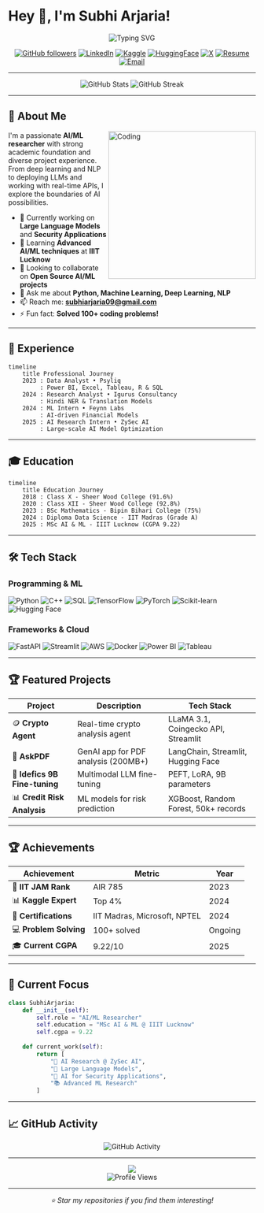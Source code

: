 # Hey 👋, I'm Subhi Arjaria!

<div align="center">
  <img src="https://readme-typing-svg.herokuapp.com?font=Fira+Code&size=30&duration=2000&pause=500&color=00D4FF&center=true&vCenter=true&width=600&lines=AI%2FML+Researcher;Data+Scientist;Data+Analyst;ML+Engineer;Problem+Solver;Tech+Enthusiast" alt="Typing SVG" />
</div>

<div align="center">
  
[![GitHub followers](https://img.shields.io/github/followers/SubhiArjaria?style=for-the-badge&logo=github&logoColor=white&color=4ECDC4)](https://github.com/SubhiArjaria)
[![LinkedIn](https://img.shields.io/badge/linkedin-%231E77B5.svg?&style=for-the-badge&logo=linkedin&logoColor=white)](https://www.linkedin.com/in/subhi18082002/)
[![Kaggle](https://img.shields.io/badge/kaggle-20BEFF.svg?&style=for-the-badge&logo=kaggle&logoColor=white)](https://www.kaggle.com/)
[![HuggingFace](https://img.shields.io/badge/🤗_huggingface-FCC72C.svg?&style=for-the-badge&logo=huggingface&logoColor=black)](https://huggingface.co/Subhi09)
[![X](https://img.shields.io/badge/X-%23000000.svg?style=for-the-badge&logo=X&logoColor=white)](https://x.com/SubhiArjaria09)
[![Resume](https://img.shields.io/badge/📄_Resume-Download-blue?style=for-the-badge&logo=googledrive&logoColor=white)](https://drive.google.com/YOUR_RESUME_LINK)
[![Email](https://img.shields.io/badge/📧_Email-D14836?style=for-the-badge&logo=gmail&logoColor=white)](mailto:subhiarjaria09@gmail.com)

</div>

---

<div align="center">
  <img src="https://github-readme-stats.vercel.app/api?username=SubhiArjaria&show_icons=true&theme=tokyonight&hide_border=true&bg_color=0D1117&title_color=4ECDC4&icon_color=FF6B6B&text_color=FFFFFF" alt="GitHub Stats" />
  <img src="https://github-readme-streak-stats.herokuapp.com/?user=SubhiArjaria&theme=tokyonight&hide_border=true&background=0D1117&stroke=4ECDC4&ring=FF6B6B&fire=FF6B6B&currStreakLabel=4ECDC4" alt="GitHub Streak" />
</div>

---

## 🚀 About Me

<img align="right" alt="Coding" width="300" src="https://user-images.githubusercontent.com/74038190/229223263-cf2e4b07-2615-4f87-9c38-e37600f8381a.gif">

I'm a passionate **AI/ML researcher** with strong academic foundation and diverse project experience. From deep learning and NLP to deploying LLMs and working with real-time APIs, I explore the boundaries of AI possibilities.

- 🔭 Currently working on **Large Language Models** and **Security Applications**
- 🌱 Learning **Advanced AI/ML techniques** at **IIIT Lucknow**
- 👯 Looking to collaborate on **Open Source AI/ML projects**
- 💬 Ask me about **Python, Machine Learning, Deep Learning, NLP**
- 📫 Reach me: **subhiarjaria09@gmail.com**
- ⚡ Fun fact: **Solved 100+ coding problems!**

---

## 💼 Experience

```mermaid
timeline
    title Professional Journey
    2023 : Data Analyst • Psyliq
         : Power BI, Excel, Tableau, R & SQL
    2024 : Research Analyst • Igurus Consultancy
         : Hindi NER & Translation Models
    2024 : ML Intern • Feynn Labs
         : AI-driven Financial Models
    2025 : AI Research Intern • ZySec AI
         : Large-scale AI Model Optimization
```

---

## 🎓 Education

```mermaid
timeline
    title Education Journey
    2018 : Class X - Sheer Wood College (91.6%)
    2020 : Class XII - Sheer Wood College (92.8%)
    2023 : BSc Mathematics - Bipin Bihari College (75%)
    2024 : Diploma Data Science - IIT Madras (Grade A)
    2025 : MSc AI & ML - IIIT Lucknow (CGPA 9.22)
```

---

## 🛠️ Tech Stack

### Programming & ML
![Python](https://img.shields.io/badge/Python-3776AB?style=for-the-badge&logo=python&logoColor=white)
![C++](https://img.shields.io/badge/C++-00599C?style=for-the-badge&logo=cplusplus&logoColor=white)
![SQL](https://img.shields.io/badge/SQL-336791?style=for-the-badge&logo=postgresql&logoColor=white)
![TensorFlow](https://img.shields.io/badge/TensorFlow-FF6F00?style=for-the-badge&logo=tensorflow&logoColor=white)
![PyTorch](https://img.shields.io/badge/PyTorch-EE4C2C?style=for-the-badge&logo=pytorch&logoColor=white)
![Scikit-learn](https://img.shields.io/badge/Scikit--learn-F7931E?style=for-the-badge&logo=scikit-learn&logoColor=white)
![Hugging Face](https://img.shields.io/badge/🤗%20Hugging%20Face-FFD21E?style=for-the-badge&logoColor=black)

### Frameworks & Cloud
![FastAPI](https://img.shields.io/badge/FastAPI-009688?style=for-the-badge&logo=fastapi&logoColor=white)
![Streamlit](https://img.shields.io/badge/Streamlit-FF4B4B?style=for-the-badge&logo=streamlit&logoColor=white)
![AWS](https://img.shields.io/badge/AWS-232F3E?style=for-the-badge&logo=amazonaws&logoColor=white)
![Docker](https://img.shields.io/badge/Docker-2496ED?style=for-the-badge&logo=docker&logoColor=white)
![Power BI](https://img.shields.io/badge/Power%20BI-F2C811?style=for-the-badge&logo=powerbi&logoColor=black)
![Tableau](https://img.shields.io/badge/Tableau-E97627?style=for-the-badge&logo=tableau&logoColor=white)

---

## 🏆 Featured Projects

| Project | Description | Tech Stack |
|---------|-------------|------------|
| 🪙 **Crypto Agent** | Real-time crypto analysis agent | LLaMA 3.1, Coingecko API, Streamlit |
| 📄 **AskPDF** | GenAI app for PDF analysis (200MB+) | LangChain, Streamlit, Hugging Face |
| 🎯 **Idefics 9B Fine-tuning** | Multimodal LLM fine-tuning | PEFT, LoRA, 9B parameters |
| 📊 **Credit Risk Analysis** | ML models for risk prediction | XGBoost, Random Forest, 50k+ records |

---

## 🏆 Achievements

| Achievement | Metric | Year |
|-------------|--------|------|
| 🥇 **IIT JAM Rank** | AIR 785 | 2023 |
| 📊 **Kaggle Expert** | Top 4% | 2024 |
| 🏅 **Certifications** | IIT Madras, Microsoft, NPTEL | 2024 |
| 💻 **Problem Solving** | 100+ solved | Ongoing |
| 🎓 **Current CGPA** | 9.22/10 | 2025 |

---

## 🎯 Current Focus

```python
class SubhiArjaria:
    def __init__(self):
        self.role = "AI/ML Researcher"
        self.education = "MSc AI & ML @ IIIT Lucknow"
        self.cgpa = 9.22
        
    def current_work(self):
        return [
            "🔬 AI Research @ ZySec AI",
            "🤖 Large Language Models",
            "🔐 AI for Security Applications",
            "📚 Advanced ML Research"
        ]
```

---

## 📈 GitHub Activity

<div align="center">
  <img src="https://github-readme-activity-graph.vercel.app/graph?username=SubhiArjaria&bg_color=0D1117&color=4ECDC4&line=FF6B6B&point=FFFFFF&area=true&hide_border=true" alt="GitHub Activity">
</div>

---

<div align="center">
  <img src="https://capsule-render.vercel.app/api?type=waving&color=gradient&customColorList=6,11,20&height=100&section=footer&text=Thanks%20for%20visiting!&fontSize=16&fontColor=fff&animation=twinkling" />
</div>

<div align="center">
  <img src="https://komarev.com/ghpvc/?username=SubhiArjaria&label=Profile%20views&color=4ECDC4&style=for-the-badge" alt="Profile Views" />
</div>

---

<div align="center">
  <i>⭐ Star my repositories if you find them interesting!</i>
</div>
